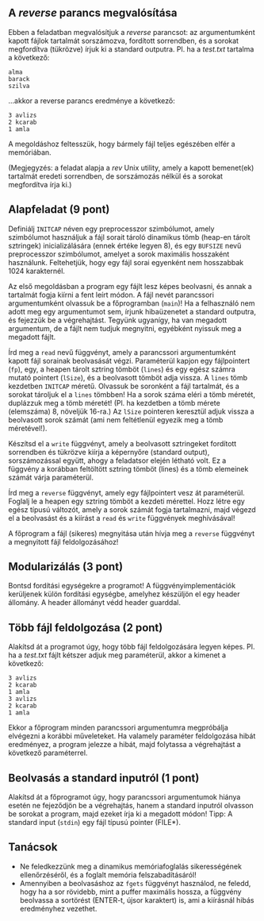 A *reverse* parancs megvalósítása
---------------------------------

Ebben a feladatban megvalósítjuk a *reverse* parancsot: az
argumentumként kapott fájlok tartalmát sorszámozva, fordított
sorrendben, és a sorokat megfordítva (tükrözve) írjuk ki a standard
outputra. Pl. ha a *test.txt* tartalma a következő:

```
alma
barack
szilva
```

…akkor a reverse parancs eredménye a következő:

```
3 avlizs
2 kcarab
1 amla
```

A megoldáshoz feltesszük, hogy bármely fájl teljes egészében elfér a
memóriában.

(Megjegyzés: a feladat alapja a *rev* Unix utility, amely a kapott
bemenet(ek) tartalmát eredeti sorrendben, de sorszámozás nélkül és a
sorokat megfordítva írja ki.)

Alapfeladat (9 pont)
--------------------

Definiálj `INITCAP` néven egy preprocesszor szimbólumot, amely
szimbólumot használjuk a fájl sorait tároló dinamikus tömb (heap-en tárolt sztringek)
inicializálására (ennek értéke legyen 8), és egy `BUFSIZE` nevű
preprocesszor szimbólumot, amelyet a sorok maximális hosszaként
használunk. Feltehetjük, hogy egy fájl sorai egyenként nem hosszabbak
1024 karakternél.

Az első megoldásban a program egy fájlt lesz képes beolvasni, és annak a
tartalmát fogja kiírni a fent leírt módon. A fájl nevét parancssori
argumentumként olvassuk be a főprogramban (`main`)! Ha a felhasználó nem
adott meg egy argumentumot sem, írjunk hibaüzenetet a standard outputra,
és fejezzük be a végrehajtást. Tegyünk ugyanígy, ha van megadott
argumentum, de a fájlt nem tudjuk megnyitni, egyébként nyissuk meg a
megadott fájlt.

Írd meg a `read` nevű függvényt, amely a parancssori argumentumként
kapott fájl sorainak beolvasását végzi. Paraméterül kapjon egy
fájlpointert (`fp`), egy, a heapen tárolt sztring tömböt (`lines`) és
egy egész számra mutató pointert (`lSize`), és a beolvasott tömböt adja
vissza. A `lines` tömb kezdetben `INITCAP` méretű. Olvassuk be soronként
a fájl tartalmát, és a sorokat tároljuk el a `lines` tömbben! Ha a sorok
száma eléri a tömb méretét, duplázzuk meg a tömb méretét! (Pl. ha
kezdetben a tömb mérete (elemszáma) 8, növeljük 16-ra.) Az `lSize`
pointeren keresztül adjuk vissza a beolvasott sorok számát (ami nem
feltétlenül egyezik meg a tömb méretével!).

Készítsd el a `write` függvényt, amely a beolvasott sztringeket
fordított sorrendben és tükrözve kiírja a képernyőre (standard output),
sorszámozással együtt, ahogy a
feladatsor elején létható volt. Ez a függvény a korábban feltöltött
sztring tömböt (lines) és a tömb elemeinek számát várja paraméterül.

Írd meg a `reverse` függvényt, amely egy fájlpointert vesz át
paraméterül. Foglalj le a heapen egy sztring tömböt a kezdeti mérettel.
Hozz létre egy egész típusú változót, amely a sorok számát fogja
tartalmazni, majd végezd el a beolvasást és a kiírást a `read` és
`write` függvények meghívásával!

A főprogram a fájl (sikeres) megnyitása után hívja meg a `reverse`
függvényt a megnyitott fájl feldolgozásához!

Modularizálás (3 pont)
----------------------

Bontsd fordítási egységekre a programot! A függvényimplementációk
kerüljenek külön fordítási egységbe, amelyhez készüljön el egy header
állomány. A header állományt védd header guarddal.

Több fájl feldolgozása (2 pont)
-------------------------------

Alakítsd át a programot úgy, hogy több fájl feldolgozására legyen képes.
Pl. ha a *test.txt* fájlt kétszer adjuk meg paraméterül, akkor a kimenet
a következő:

```
3 avlizs
2 kcarab
1 amla
3 avlizs
2 kcarab
1 amla
```

Ekkor a főprogram minden parancssori argumentumra megpróbálja elvégezni
a korábbi műveleteket. Ha valamely paraméter feldolgozása hibát
eredményez, a program jelezze a hibát, majd folytassa a végrehajtást a
következő paraméterrel.

Beolvasás a standard inputról (1 pont)
--------------------------------------

Alakítsd át a főprogramot úgy, hogy parancssori argumentumok hiánya
esetén ne fejeződjön be a végrehajtás, hanem a standard inputról
olvasson be sorokat a program, majd ezeket írja ki a megadott módon!
Tipp: A standard input (`stdin`) egy fájl típusú pointer (FILE\*).

Tanácsok
--------

-   Ne feledkezzünk meg a dinamikus memóriafoglalás sikerességének
    ellenőrzéséről, és a foglalt memória felszabadításáról!
-   Amennyiben a beolvasáshoz az `fgets` függvényt használod, ne feledd,
    hogy ha a sor rövidebb, mint a puffer maximális hossza, a függvény
    beolvassa a sortörést (ENTER-t, újsor karaktert) is, ami a kiírásnál
    hibás eredményhez vezethet.

